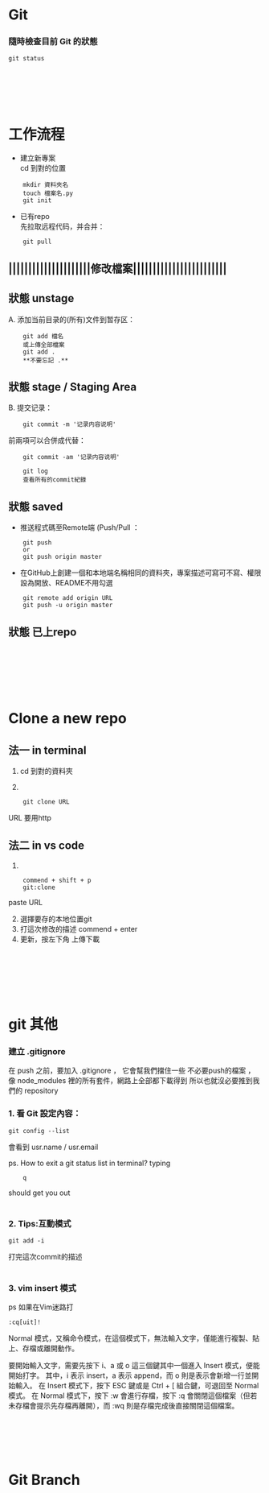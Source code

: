 # Git
### 隨時檢查目前 Git 的狀態
    git status


</br>
</br>
</br>
</br>


# 工作流程

* 建立新專案 </br>
cd 到對的位置
```
    mkdir 資料夾名
    touch 檔案名.py
    git init
```

* 已有repo</br> 先拉取远程代码，并合并：
```
    git pull
```
## |||||||||||||||||||||修改檔案||||||||||||||||||||||||

## **狀態 unstage**
A. 添加当前目录的(所有)文件到暂存区：
```
    git add 檔名
    或上傳全部檔案
    git add .
    **不要忘記 .**
```
## **狀態 stage / Staging Area**
B. 提交记录：
```
    git commit -m '记录内容说明'
```
前兩項可以合併成代替：
```
    git commit -am '记录内容说明'

    git log
    查看所有的commit紀錄
```
## **狀態 saved**


* 推送程式碼至Remote端 (Push/Pull ：
```
    git push 
    or
    git push origin master
```

* 在GitHub上創建一個和本地端名稱相同的資料夾，專案描述可寫可不寫、權限設為開放、README不用勾選
```
    git remote add origin URL
    git push -u origin master
```
## **狀態 已上repo**










</br>
</br>
</br>
</br>
</br>

# Clone a new repo

## 法一 in terminal
1. cd 到對的資料夾

2.    
```
    git clone URL   
```
URL 要用http 

## 法二 in vs code
1. 
```
    commend + shift + p
    git:clone 
```
paste URL

2. 選擇要存的本地位置git 
3. 打這次修改的描述
    commend + enter
4. 更新，按左下角 上傳下載

</br>
</br>
</br>
</br>
</br>

# git 其他

### 建立 .gitignore
在 push 之前，要加入 .gitignore ，
它會幫我們擋住一些 不必要push的檔案 ，像 node_modules 裡的所有套件，網路上全部都下載得到 所以也就沒必要推到我們的 repository


### 1. 看 Git 設定內容：
    git config --list
會看到 usr.name / usr.email

ps. How to exit a git status list in terminal?
typing 
```
    q 
```
should get you out
</br>
</br>
### 2. Tips:互動模式 
    git add -i
打完這次commit的描述
</br>
</br>
### 3. vim insert 模式
ps 如果在Vim迷路打

    :cq[uit]!


Normal 模式，又稱命令模式，在這個模式下，無法輸入文字，僅能進行複製、貼上、存檔或離開動作。

要開始輸入文字，需要先按下 i、a 或 o 這三個鍵其中一個進入 Insert 模式，便能開始打字。
其中，i 表示 insert，a 表示 append，而 o 則是表示會新增一行並開始輸入。
在 Insert 模式下，按下 ESC 鍵或是 Ctrl + [ 組合鍵，可退回至 Normal 模式。
在 Normal 模式下，按下 :w 會進行存檔，按下 :q 會關閉這個檔案（但若未存檔會提示先存檔再離開），而 :wq 則是存檔完成後直接關閉這個檔案。


</br>
</br>
</br>
</br>



# Git Branch
